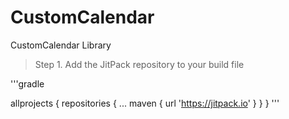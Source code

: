 # CustomCalendar
CustomCalendar Library

> Step 1. Add the JitPack repository to your build file

'''gradle

allprojects {
		repositories {
			...
			maven { url 'https://jitpack.io' }
		}
	}
  '''
  

